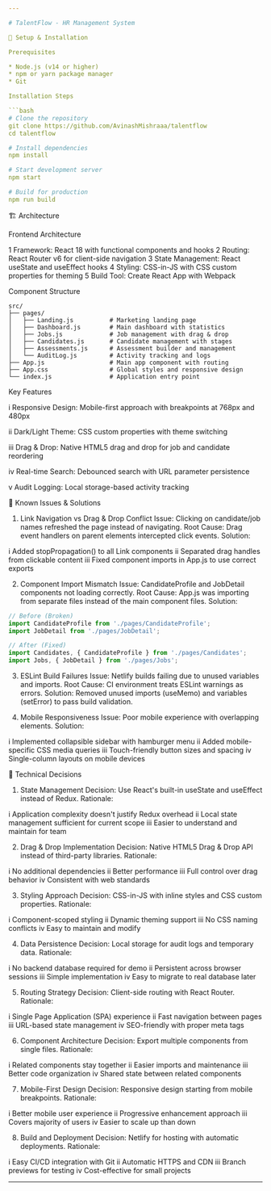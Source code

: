```yaml
---

# TalentFlow - HR Management System

🚀 Setup & Installation

Prerequisites

* Node.js (v14 or higher)
* npm or yarn package manager
* Git

Installation Steps

```bash
# Clone the repository
git clone https://github.com/AvinashMishraaa/talentflow
cd talentflow

# Install dependencies
npm install

# Start development server
npm start

# Build for production
npm run build
```

🏗️ Architecture

Frontend Architecture

1 Framework: React 18 with functional components and hooks
2 Routing: React Router v6 for client-side navigation
3 State Management: React useState and useEffect hooks
4 Styling: CSS-in-JS with CSS custom properties for theming
5 Build Tool: Create React App with Webpack

Component Structure

```
src/
├── pages/
│   ├── Landing.js          # Marketing landing page
│   ├── Dashboard.js        # Main dashboard with statistics
│   ├── Jobs.js             # Job management with drag & drop
│   ├── Candidates.js       # Candidate management with stages
│   ├── Assessments.js      # Assessment builder and management
│   └── AuditLog.js         # Activity tracking and logs
├── App.js                  # Main app component with routing
├── App.css                 # Global styles and responsive design
└── index.js                # Application entry point
```

Key Features

i   Responsive Design: Mobile-first approach with breakpoints at 768px and 480px

ii  Dark/Light Theme: CSS custom properties with theme switching

iii Drag & Drop: Native HTML5 drag and drop for job and candidate reordering

iv  Real-time Search: Debounced search with URL parameter persistence

v   Audit Logging: Local storage-based activity tracking

🐛 Known Issues & Solutions

1. Link Navigation vs Drag & Drop Conflict
   Issue: Clicking on candidate/job names refreshed the page instead of navigating.
   Root Cause: Drag event handlers on parent elements intercepted click events.
   Solution:

i   Added stopPropagation() to all Link components
ii  Separated drag handles from clickable content
iii Fixed component imports in App.js to use correct exports

2. Component Import Mismatch
   Issue: CandidateProfile and JobDetail components not loading correctly.
   Root Cause: App.js was importing from separate files instead of the main component files.
   Solution:

```javascript
// Before (Broken)
import CandidateProfile from './pages/CandidateProfile';
import JobDetail from './pages/JobDetail';

// After (Fixed)
import Candidates, { CandidateProfile } from './pages/Candidates';
import Jobs, { JobDetail } from './pages/Jobs';
```

3. ESLint Build Failures
   Issue: Netlify builds failing due to unused variables and imports.
   Root Cause: CI environment treats ESLint warnings as errors.
   Solution: Removed unused imports (useMemo) and variables (setError) to pass build validation.

4. Mobile Responsiveness
   Issue: Poor mobile experience with overlapping elements.
   Solution:

i   Implemented collapsible sidebar with hamburger menu
ii  Added mobile-specific CSS media queries
iii Touch-friendly button sizes and spacing
iv  Single-column layouts on mobile devices

🔧 Technical Decisions

1. State Management
   Decision: Use React's built-in useState and useEffect instead of Redux.
   Rationale:

i   Application complexity doesn't justify Redux overhead
ii  Local state management sufficient for current scope
iii Easier to understand and maintain for team

2. Drag & Drop Implementation
   Decision: Native HTML5 Drag & Drop API instead of third-party libraries.
   Rationale:

i   No additional dependencies
ii  Better performance
iii Full control over drag behavior
iv  Consistent with web standards

3. Styling Approach
   Decision: CSS-in-JS with inline styles and CSS custom properties.
   Rationale:

i   Component-scoped styling
ii  Dynamic theming support
iii No CSS naming conflicts
iv  Easy to maintain and modify

4. Data Persistence
   Decision: Local storage for audit logs and temporary data.
   Rationale:

i   No backend database required for demo
ii  Persistent across browser sessions
iii Simple implementation
iv  Easy to migrate to real database later

5. Routing Strategy
   Decision: Client-side routing with React Router.
   Rationale:

i   Single Page Application (SPA) experience
ii  Fast navigation between pages
iii URL-based state management
iv  SEO-friendly with proper meta tags

6. Component Architecture
   Decision: Export multiple components from single files.
   Rationale:

i   Related components stay together
ii  Easier imports and maintenance
iii Better code organization
iv  Shared state between related components

7. Mobile-First Design
   Decision: Responsive design starting from mobile breakpoints.
   Rationale:

i   Better mobile user experience
ii  Progressive enhancement approach
iii Covers majority of users
iv  Easier to scale up than down

8. Build and Deployment
   Decision: Netlify for hosting with automatic deployments.
   Rationale:

i   Easy CI/CD integration with Git
ii  Automatic HTTPS and CDN
iii Branch previews for testing
iv  Cost-effective for small projects

---
```




